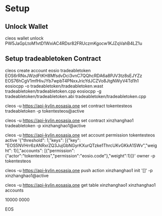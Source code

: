 # Setup

## Unlock Wallet
cleos wallet unlock
PW5JaGpLtoM1vtD1WxiAC4RDsr82FRUczmKgocw1KJZqVahB4LZ1u

## Setup tradeabletoken Contract
cleos create account eosio tradeabletoken EOS6rRNxJWzdFtKH8MfsdvDci3vnC7QQhcRDA6a8PJV3tz8sEJYZz EOS76hCgV1mfHivJYb7wpbT4PNxxJricYdJCZVo8JtgNWyV4Td1h1
eosiocpp -o tradeabletoken/tradeabletoken.wast tradeabletoken/tradeabletoken.cpp
eosiocpp -g tradeabletoken/tradeabletoken.abi tradeabletoken/tradeabletoken.cpp

cleos -u https://api-kylin.eosasia.one set contract tokentesteos tradeabletoken -p tokentesteos@active

cleos -u https://api-kylin.eosasia.one set contract xinzhanghao1 tradeabletoken -p xinzhanghao1@active



cleos -u https://api-kylin.eosasia.one set account permission tokentesteos active '{"threshold": 1,"keys": [{"key": "EOS5NVHrr6zANRxrZQ3JujGbNGyrKXurQTzke1ThrcUKvGKkA1SWv","weight": 1}],"accounts": [{"permission":{"actor":"tokentesteos","permission":"eosio.code"},"weight":1}]}' owner -p tokentesteos


cleos -u https://api-kylin.eosasia.one push action xinzhanghao1 init '[]' -p xinzhanghao1@active



cleos -u https://api-kylin.eosasia.one get table xinzhanghao1 xinzhanghao1 accounts


10000 0000 



EOS

